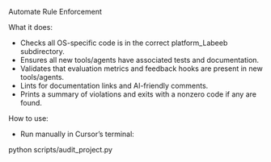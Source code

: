 Automate Rule Enforcement

What it does:
- Checks all OS-specific code is in the correct platform_Labeeb subdirectory.
- Ensures all new tools/agents have associated tests and documentation.
- Validates that evaluation metrics and feedback hooks are present in new tools/agents.
- Lints for documentation links and AI-friendly comments.
- Prints a summary of violations and exits with a nonzero code if any are found.

How to use:
- Run manually in Cursor’s terminal:

python scripts/audit_project.py